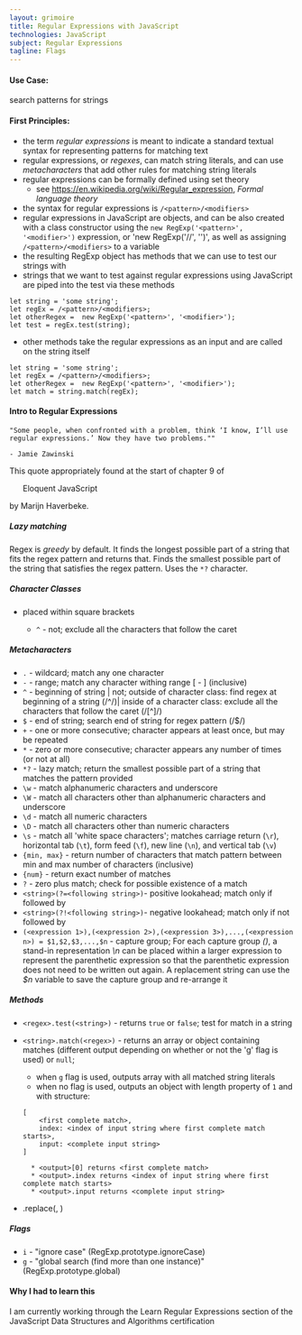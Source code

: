 ```yaml
---
layout: grimoire
title: Regular Expressions with JavaScript
technologies: JavaScript
subject: Regular Expressions
tagline: Flags
---
```


#### Use Case:
search patterns for strings
#### First Principles:
* the term _regular expressions_ is meant to indicate a standard textual syntax for representing patterns for matching text
* regular expressions, or _regexes_, can match string literals, and can use _metacharacters_ that add other rules for matching string literals
* regular expressions can be formally defined using set theory
	* see https://en.wikipedia.org/wiki/Regular_expression, _Formal language theory_
* the syntax for regular expressions is `/<pattern>/<modifiers>`
* regular expressions in JavaScript are objects, and can be also created with a class constructor using the `new RegExp('<pattern>', '<modifier>')` expression, or 'new RegExp('/<pattern>/', '<modifier>')', as well as assigning `/<pattern>/<modifiers>` to a variable
* the resulting RegExp object has methods that we can use to test our strings with
* strings that we want to test against regular expressions using JavaScript are piped into the test via these methods
```
let string = 'some string';
let regEx = /<pattern>/<modifiers>;
let otherRegex =  new RegExp('<pattern>', '<modifier>');
let test = regEx.test(string);
```
* other methods take the regular expressions as an input and are called on the string itself
```
let string = 'some string';
let regEx = /<pattern>/<modifiers>;
let otherRegex =  new RegExp('<pattern>', '<modifier>');
let match = string.match(regEx);
```
#### Intro to Regular Expressions
```
"Some people, when confronted with a problem, think ‘I know, I’ll use regular expressions.’ Now they have two problems.""

- Jamie Zawinski
```
This quote appropriately found at the start of chapter 9 of <ul>Eloquent JavaScript</ul> by Marijn Haverbeke.
##### Lazy matching
Regex is _greedy_ by default. It finds the longest possible part of a string that fits the regex pattern and returns that.
Finds the smallest possible part of the string that satisfies the regex pattern. Uses the `*?` character.
##### Character Classes
* placed within square brackets

	* `^` - not; exclude all the characters that follow the caret
##### Metacharacters
* `.` - wildcard; match any one character
* `-` - range; match any character withing range [<start> - <end>] (inclusive)
* `^` - beginning of string | not; outside of character class: find regex at beginning of a string (/^<pattern>/)| inside of a character class: exclude all the characters that follow the caret (/[^<pattern>]/)
* `$` - end of string; search end of string for regex pattern (/<pattern>$/)
* `+` - one or more consecutive; character appears at least once, but may be repeated
* `*` - zero or more consecutive; character appears any number of times (or not at all)
* `*?` - lazy match; return the smallest possible part of a string that matches the pattern provided
* `\w` - match alphanumeric characters and underscore
* `\W` - match all characters other than alphanumeric characters and underscore
* `\d` - match all numeric characters
* `\D` - match all characters other than numeric characters
* `\s` - match all 'white space characters'; matches carriage return (`\r`), horizontal tab (`\t`), form feed (`\f`), new line (`\n`), and vertical tab (`\v`)
* `{min, max}` - return number of characters that match pattern between min and max number of characters (inclusive)
* `{num}` - return exact number of matches
* `?` - zero plus match; check for possible existence of a match
* `<string>(?=<following string>)`- positive lookahead; match <string> only if followed by <following string>
* `<string>(?!<following string>)`- negative lookahead; match <string> only if not followed by <following string>
* `(<expression 1>),(<expression 2>),(<expression 3>),...,(<expression n>) = $1,$2,$3,...,$n` - capture group; For each capture group _(<expression n>)_, a stand-in representation _\n_ can be placed within a larger expression to represent the parenthetic expression so that the parenthetic expression does not need to be written out again. A replacement string can use the _$n_ variable to save the capture group and re-arrange it

##### Methods
* `<regex>.test(<string>)` - returns `true` or `false`; test for match in a string
* `<string>.match(<regex>)` - returns an array or object containing matches (different output depending on whether or not the 'g' flag is used) or `null`;

	* when `g` flag is used, outputs array with all matched string literals
	* when no flag is used, outputs an object with length property of `1` and with structure:
	```
	[
		<first complete match>,
		index: <index of input string where first complete match starts>,
		input: <complete input string>
	]
	```
		* <output>[0] returns <first complete match>
		* <output>.index returns <index of input string where first complete match starts>
		* <output>.input returns <complete input string>

* <string>.replace(<regex>, <replacement string>)
##### Flags
* `i` - "ignore case" (RegExp.prototype.ignoreCase)
* `g` - "global search (find more than one instance)" (RegExp.prototype.global)

#### Why I had to learn this
I am currently working through the Learn Regular Expressions section of the JavaScript Data Structures and Algorithms certification
